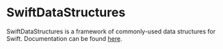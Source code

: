 # SwiftDataStructures

SwiftDataStructures is a framework of commonly-used data structures for Swift. Documentation can be found [here](http://oisdk.github.io/SwiftDataStructures/index.html).

